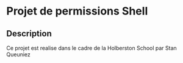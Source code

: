 # Projet de permissions Shell

## Description
Ce projet est realise dans le cadre de la Holberston School par Stan Queuniez